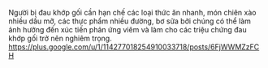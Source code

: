 Người bị đau khớp gối cần hạn chế các loại thức ăn nhanh, món chiên xào nhiều dầu mỡ, các thực phẩm nhiều đường, bơ sữa bởi chúng có thể làm ảnh hưởng đến  xúc tiến phản ứng viêm và làm cho các triệu chứng đau khớp gối trở nên nghiêm trọng.
https://plus.google.com/u/1/114277018254910033718/posts/6FjWWMZzFCH
